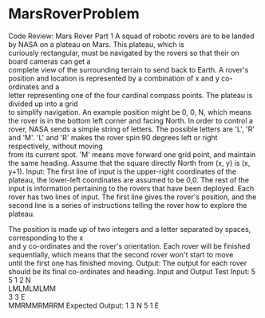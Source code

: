 # MarsRoverProblem
Code	Review:	Mars	Rover
Part	1
A	squad	of	robotic	rovers	are	to	be	landed	by	NASA	on	a	plateau	on	Mars.	This	plateau,	which	is	
curiously	rectangular,	must	be	navigated	by	the	rovers	so	that	their	on	board	cameras	can	get	a	
complete	view	of	the	surrounding	terrain	to	send	back	to	Earth.
A	rover's	position	and	location	is	represented	by	a	combination	of	x	and	y	co-ordinates	and	a	
letter	representing	one	of	the	four	cardinal	compass	points.	The	plateau	is	divided	up	into	a	grid	
to	simplify	navigation.	An	example	position	might	be	0,	0,	N,	which	means	the	rover	is	in	the	
bottom	left	corner	and	facing	North.
In	order	to	control	a	rover,	NASA	sends	a	simple	string	of	letters.	The	possible	letters	are	'L',	'R'	
and	'M'.	'L'	and	'R'	makes	the	rover	spin	90	degrees	left	or	right	respectively,	without	moving	
from	its	current	spot.	'M'	means	move	forward	one	grid	point,	and	maintain	the	same	heading.
Assume	that	the	square directly	North	from	(x,	y)	is	(x,	y+1).
Input:
The	first	line	of	input	is	the	upper-right	coordinates	of	the	plateau,	the	lower-left	coordinates	
are	assumed	to	be	0,0.
The	rest	of	the	input	is	information	pertaining	to	the	rovers	that	have	been	deployed.	Each	
rover	has	two	lines	of	input.	The	first	line	gives	the	rover's	position,	and	the
second	line	is	a	series	of	instructions	telling	the	rover	how	to	explore	the	plateau.
		
The	position	is	made	up	of	two	integers	and	a	letter	separated	by	spaces,	corresponding	to	the	x	
and	y	co-ordinates	and	the	rover's	orientation.
Each	rover	will	be	finished	sequentially,	which	means	that	the	second	rover	won't	start	to	move	
until	the	first	one	has	finished	moving.
Output:
The	output	for	each	rover	should	be	its	final	co-ordinates	and	heading.
Input	and	Output
Test	Input:
5 5
1 2 N	
LMLMLMLMM	
3 3 E	
MMRMMRMRRM
Expected	Output:	
1 3 N
5 1 E
